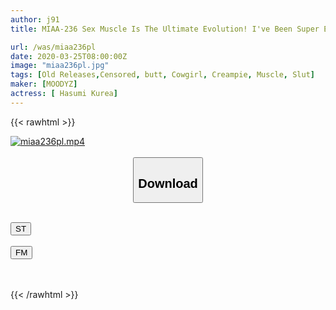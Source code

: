 ```yaml
---
author: j91
title: MIAA-236 Sex Muscle Is The Ultimate Evolution! I've Been Super Ejaculated With A Freely Moving Ass ... Claire Hasumi

url: /was/miaa236pl
date: 2020-03-25T08:00:00Z
image: "miaa236pl.jpg"
tags: [Old Releases,Censored, butt, Cowgirl, Creampie, Muscle, Slut]
maker: [MOODYZ]
actress: [ Hasumi Kurea]
---
```



{{< rawhtml >}}

<div class="video" data-videoid="zp9w14GXJ9HQP0">
    <a href="javascript:;">
        <img src="/was/miaa236pl/miaa236pl.jpg" width="WIDTH" height="HEIGHT" alt="miaa236pl.mp4" loading="lazy">
    </a>
</div>

<script type="text/javascript" src="https://j91.asia/asset/on-demand-st.js"></script>

<br>
  <link rel="stylesheet" href="https://j91.asia/asset/bs5.css">
  
  <center>
  <button class="btn btn-primary" type="button" data-bs-toggle="collapse" data-bs-target=".multi-collapse" aria-expanded="false" aria-controls="multiCollapseExample1 multiCollapseExample2"><h2>Download</h2></button></center>
</p>
<div class="row">
  <div class="col">
    <div class="collapse multi-collapse" id="multiCollapseExample1">
      <div class="card card-body">
	      	      <br>
<div class="buttons">  
<a href="https://streamtape.to/v/zp9w14GXJ9HQP0" target="_blank"><button class="btn-hover color-3"><i class="fa fa-download"></i> ST</button></a></div>
    </div>
  </div>
</div>
  <div class="col">
    <div class="collapse multi-collapse" id="multiCollapseExample2">
      <div class="card card-body">
	      <br>
<div class="buttons">
    <a href="https://filemoon.sx/d/7ud7j3zgsa87" target="_blank"><button class="btn-hover color-8"><i class="fa fa-download"></i> FM</button></a></div>
<br><br>
      </div>
    </div>
  </div>
</div>

{{< /rawhtml >}}
